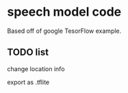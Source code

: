 # speech model code
Based off of google TesorFlow example.
## TODO list
change location info


export as .tflite
